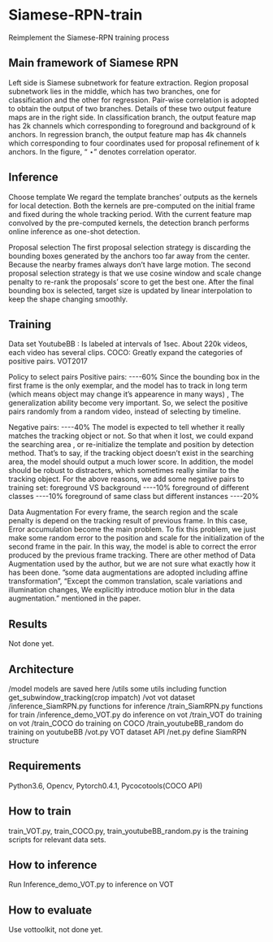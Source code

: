 # Siamese-RPN-train
Reimplement the Siamese-RPN training process
## Main framework of Siamese RPN

Left side is Siamese subnetwork for feature extraction. Region proposal subnetwork lies in the middle, which has two branches, one for classification and the other for regression. Pair-wise correlation is adopted to obtain the output of two branches. Details of these two output feature maps are in the right side.
In classification branch, the output feature map has 2k channels which corresponding to foreground and background of k anchors. In regression branch, the output feature map has 4k channels which corresponding to four coordinates used for proposal refinement of k anchors. In the figure, “ ⋆” denotes correlation operator.

## Inference
Choose template
We regard the template branches’ outputs as the kernels for local detection. Both the kernels are pre-computed on the initial frame and fixed during the whole tracking period. With the current feature map convolved by the pre-computed kernels, the detection branch performs online inference as one-shot detection. 

Proposal selection
The first proposal selection strategy is discarding the bounding boxes generated by the anchors too far away from the center. Because the nearby frames always don’t have large motion. The second proposal selection strategy is that we use cosine window and scale change penalty to re-rank the proposals’ score to get the best one. After the final bounding box is selected, target size is updated by linear interpolation to keep the shape changing smoothly.

## Training
Data set
YoutubeBB : Is labeled at intervals of 1sec. About 220k videos, each video has several clips.
COCO: Greatly expand the categories of positive pairs.
VOT2017

Policy to select pairs
Positive pairs: 	----60%
Since the bounding box in the first frame is the only exemplar, and the model has to track in long term (which means object may change it’s appearence in many ways) , The generalization ability become very important. So, we select the positive pairs randomly from a random video, instead of selecting by timeline.  

Negative pairs: 	----40%
The model is expected to tell whether it really matches the tracking object or not. So that when it lost, we could expand the searching area , or re-initialize the template and position by detection method. That’s to say, if the tracking object doesn’t exist in the searching area, the model should output a much lower score. In addition, the model should be robust to distracters, which sometimes really similar to the tracking object. For the above reasons, we add some negative pairs to training set:
foreground VS background	----10%
foreground of different classes ----10%
foreground of same class but different instances ----20%

Data Augmentation
For every frame, the search region and the scale penalty is depend on the tracking result of previous frame. In this case, Error accumulation become the main problem. To fix this problem, we just make some random error to the position and scale for the initialization of the second frame in the pair. In this way, the model is able to correct the error produced by the previous frame tracking. 
There are other method of Data Augmentation used by the author, but we are not sure what exactly how it has been done. ”some data augmentations are adopted including affine transformation”, “Except the common translation, scale variations and illumination changes, We explicitly introduce motion blur in the data augmentation.” mentioned in the paper.

## Results
Not done yet.

## Architecture
/model				models are saved here
/utils	some 			utils including function get_subwindow_tracking(crop impatch)
/vot					vot dataset
/inference_SiamRPN.py	functions for inference
/train_SiamRPN.py		functions for train
/inference_demo_VOT.py	do inference on vot
/train_VOT				do training on vot
/train_COCO			do training on COCO
/train_youtubeBB_random	do training on youtubeBB
/vot.py				VOT dataset API
/net.py				define SiamRPN structure

## Requirements
Python3.6,  Opencv,  Pytorch0.4.1,  Pycocotools(COCO API)

## How to train
train_VOT.py,  train_COCO.py,  train_youtubeBB_random.py is the training scripts for relevant data sets. 

## How to inference
Run Inference_demo_VOT.py to inference on VOT

## How to evaluate
Use vottoolkit, not done yet.
